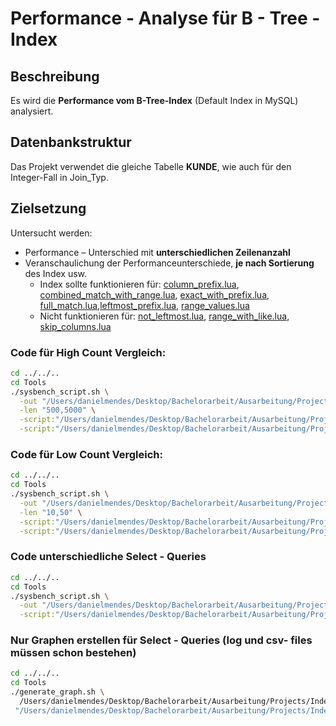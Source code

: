 # Performance - Analyse für B - Tree - Index  

## Beschreibung

Es wird die **Performance vom B-Tree-Index** (Default Index in MySQL) analysiert.

## Datenbankstruktur

Das Projekt verwendet die gleiche Tabelle **KUNDE**, wie auch für den Integer-Fall in Join_Typ. 

## Zielsetzung
Untersucht werden:
- Performance – Unterschied mit **unterschiedlichen Zeilenanzahl**
- Veranschaulichung der Performanceunterschiede, **je nach Sortierung** des Index usw.
  - Index sollte funktionieren für: [column_prefix.lua](Scripts/query_differences/query_differences_select/column_prefix.lua), [combined_match_with_range.lua](Scripts/query_differences/query_differences_select/combined_match_with_range.lua), [exact_with_prefix.lua](Scripts/query_differences/query_differences_select/exact_with_prefix.lua), [full_match.lua](Scripts/query_differences/query_differences_select/full_match.lua),[leftmost_prefix.lua](Scripts/query_differences/query_differences_select/leftmost_prefix.lua), [range_values.lua](Scripts/query_differences/query_differences_select/range_values.lua)
  - Nicht funktionieren für: [not_leftmost.lua](Scripts/query_differences/query_differences_select/not_leftmost.lua), [range_with_like.lua](Scripts/query_differences/query_differences_select/range_with_like.lua), [skip_columns.lua](Scripts/query_differences/query_differences_select/skip_columns.lua)
    
### Code für High Count Vergleich:

```bash
cd ../../..
cd Tools
./sysbench_script.sh \
  -out "/Users/danielmendes/Desktop/Bachelorarbeit/Ausarbeitung/Projects/Index/B_Tree/Output/count_row_changes/high_counts" \
  -len "500,5000" \
  -script:"/Users/danielmendes/Desktop/Bachelorarbeit/Ausarbeitung/Projects/Index/B_Tree/Scripts/count_row_changes/with_index:true" \
  -script:"/Users/danielmendes/Desktop/Bachelorarbeit/Ausarbeitung/Projects/Index/B_Tree/Scripts/count_row_changes/without_index:true"
```

### Code für Low Count Vergleich:
```bash
cd ../../..
cd Tools
./sysbench_script.sh \
  -out "/Users/danielmendes/Desktop/Bachelorarbeit/Ausarbeitung/Projects/Index/B_Tree/Output/count_row_changes/low_counts" \
  -len "10,50" \
  -script:"/Users/danielmendes/Desktop/Bachelorarbeit/Ausarbeitung/Projects/Index/B_Tree/Scripts/count_row_changes/with_index:true" \
  -script:"/Users/danielmendes/Desktop/Bachelorarbeit/Ausarbeitung/Projects/Index/B_Tree/Scripts/count_row_changes/without_index:true"  
```

### Code unterschiedliche Select - Queries
```bash
cd ../../..
cd Tools
./sysbench_script.sh \
  -out "/Users/danielmendes/Desktop/Bachelorarbeit/Ausarbeitung/Projects/Index/B_Tree/Output/query_differences" \
  -script:"/Users/danielmendes/Desktop/Bachelorarbeit/Ausarbeitung/Projects/Index/B_Tree/Scripts/query_differences:false" 
```

### Nur Graphen erstellen für Select - Queries (log und csv- files müssen schon bestehen)
```bash
cd ../../..
cd Tools
./generate_graph.sh \
  /Users/danielmendes/Desktop/Bachelorarbeit/Ausarbeitung/Projects/Index/B_Tree/Output/query_differences \
 "/Users/danielmendes/Desktop/Bachelorarbeit/Ausarbeitung/Projects/Index/B_Tree/Scripts/query_differences:false" 
```